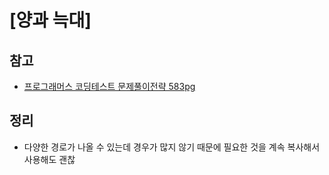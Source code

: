 # [양과 늑대]

## 참고

- [프로그래머스 코딩테스트 문제풀이전략 583pg](https://github.com/gilbutITbook/080337/blob/main/13장/양과늑대.java)

## 정리

- 다양한 경로가 나올 수 있는데 경우가 많지 않기 때문에 필요한 것을 계속 복사해서 사용해도 괜찮